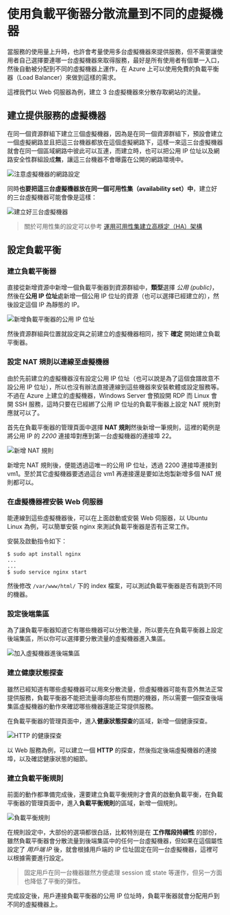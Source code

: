 # 使用負載平衡器分散流量到不同的虛擬機器

當服務的使用量上升時，也許會考量使用多台虛擬機器來提供服務，但不需要讓使用者自己選擇要連哪一台虛擬機器來取得服務，最好是所有使用者有個單一入口，然後自動被分配到不同的虛擬機器上運作，在 Azure 上可以使用免費的負載平衡器（Load Balancer）來做到這樣的需求。

這裡我們以 Web 伺服器為例，建立 3 台虛擬機器來分散存取網站的流量。

## 建立提供服務的虛擬機器

在同一個資源群組下建立三個虛擬機器，因為是在同一個資源群組下，預設會建立一個虛擬網路並且把這三台機器都放在這個虛擬網路下，這樣一來這三台虛擬機器就會在同一個區域網路中彼此可以互連，而建立時，也可以把公用 IP 位址以及網路安全性群組設成**無**，讓這三台機器不會曝露在公開的網路環境中。

![注意虛擬機器的網路設定](images/azure-vm-creating-without-public-ip.png)

同時**也要把這三台虛擬機器放在同一個可用性集（availability set）中**，建立好的三台虛擬機器可能會像是這樣：

![建立好三台虛擬機器](images/azure-vm-farm-creation.png)

> 關於可用性集的設定可以參考 [運用可用性集建立高穩定（HA）架構](/ch04/high-availability-service-architecture-via-availability-set.md)


## 設定負載平衡

### 建立負載平衡器

直接從新增資源中新增一個負載平衡器到資源群組中，**類型**選擇 _公用 (public)_，然後在**公用 IP 位址**處新增一個公用 IP 位址的資源（也可以選擇已經建立的），然後設定這個 IP 為靜態的 IP。

![新增負載平衡器的公用 IP 位址](images/azure-lb-add-new-public-ip.png)

然後資源群組與位置就設定與之前建立的虛擬機器相同，按下 **確定** 開始建立負載平衡器。

### 設定 NAT 規則以連線至虛擬機器

由於先前建立的虛擬機器沒有設定公用 IP 位址（也可以說是為了這個食譜故意不設公用 IP 位址），所以也沒有辦法直接連線到這些機器來安裝軟體或設定服務等。不過在 Azure 上建立的虛擬機器，Windows Server 會預設開 RDP 而 Linux 會開 SSH 服務，這時只要在已經綁了公用 IP 位址的負載平衡器上設定 NAT 規則對應就可以了。

首先在負載平衡器的管理頁面中選擇 **NAT 規則**然後新增一筆規則，這裡的範例是將公用 IP 的 _2200_ 連接埠對應到第一台虛擬機器的連接埠 22。

![新增 NAT 規則](images/azure-lb-nat-rule-ssh.png)

新增完 NAT 規則後，便能透過這唯一的公用 IP 位址，透過 2200 連接埠連接到 vm1。至於其它虛擬機器要透過這台 vm1 再連接還是要如法炮製新增多個 NAT 規則都可以。

### 在虛擬機器裡安裝 Web 伺服器

能連線到這些虛擬機器後，可以在上面啟動或安裝 Web 伺服器，以 Ubuntu Linux 為例，可以簡單安裝 nginx 來測試負載平衡器是否有正常工作。

安裝及啟動指令如下：
```
$ sudo apt install nginx
...
...
$ sudo service nginx start
```

然後修改 `/var/www/html/` 下的 index 檔案，可以測試負載平衡器是否有跳到不同的機器。

### 設定後端集區

為了讓負載平衡器知道它有哪些機器可以分散流量，所以要先在負載平衡器上設定後端集區，所以你可以選擇要分散流量的虛擬機器進入集區。

![加入虛擬機器進後端集區](images/azure-lb-server-farm.png)

### 建立健康狀態探查

雖然已經知道有哪些虛擬機器可以用來分散流量，但虛擬機器可能有意外無法正常提供服務，負載平衡器不能把流量導向那些有問題的機器，所以需要一個探查後端集區虛擬機器的動作來確認哪些機器還能正常提供服務。

在負載平衡器的管理頁面中，進入**健康狀態探查**的區域，新增一個健康探查。

![HTTP 的健康探查](images/azure-lb-healthy-check.png)

以 Web 服務為例，可以建立一個 **HTTP** 的探查，然後指定後端虛擬機器的連接埠，以及確認健康狀態的細節。

### 建立負載平衡規則

前面的動作都準備完成後，還要建立負載平衡規則才會真的啟動負載平衡，在負載平衡器的管理頁面中，進入**負載平衡規則**的區域，新增一個規則。

![負載平衡規則](images/azure-lb-rule.png)

在規則設定中，大部份的選項都很白話，比較特別是在 **工作階段持續性** 的部份，雖然負載平衡器會分散流量到後端集區中的任何一台虛擬機器，但如果在這個屬性設定了 _用戶端 IP_ 後，就會根據用戶端的 IP 位址固定在同一台虛擬機器，這裡可以根據需要進行設定。

> 固定用戶在同一台機器雖然方便處理 session 或 state 等運作，但另一方面也降低了平衡的彈性。

完成設定後，用戶連接負載平衡器的公用 IP 位址時，負載平衡器就會分配用戶到不同的虛擬機器上。